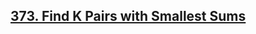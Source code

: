 ## [373. Find K Pairs with Smallest Sums](https://leetcode.com/problems/find-k-pairs-with-smallest-sums/)













